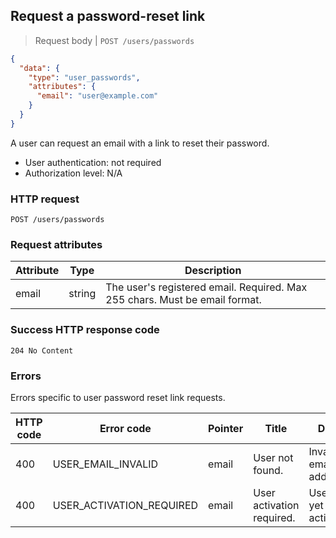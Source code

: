 ## Request a password-reset link

> Request body | `POST /users/passwords`

```JSON
{
  "data": {
    "type": "user_passwords",
    "attributes": {
      "email": "user@example.com"
    }
  }
}
```

A user can request an email with a link to reset their password.

* User authentication: not required
* Authorization level: N/A

### HTTP request

`POST /users/passwords`

### Request attributes

Attribute | Type | Description
--------- | ---- | -----------
email | string | The user's registered email. Required. Max 255 chars. Must be email format.

### Success HTTP response code

`204 No Content`

### Errors

Errors specific to user password reset link requests.

HTTP code | Error code | Pointer | Title | Detail
--------- | ---------- | ------- | ----- | ------
400 | USER_EMAIL_INVALID | email | User not found. | Invalid email address.
400 | USER_ACTIVATION_REQUIRED | email | User activation required. | User not yet activated.
